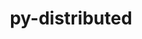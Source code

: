 ---
title: "py-distributed"
layout: cache
categories: [package, develop]
meta: {"compilers": ["none"], "num_specs": 38, "num_specs_by_stack": {"hep": 38, "root": 38}, "oss": ["ubuntu24.04"], "platforms": ["linux"], "stacks": ["hep", "root"], "targets": ["x86_64_v3"], "versions": ["2022.10.2", "2023.4.1", "2024.7.1"]}
spec_details: [{"compiler": "none", "hash": "2b3r5q7p72f7i4hehu5uzlz72eddfsyt", "os": "ubuntu24.04", "platform": "linux", "size": "-", "stacks": ["hep", "root"], "target": "x86_64_v3", "variants": ["build_system=python_pip"], "versions": ["2023.4.1"]}, {"compiler": "none", "hash": "2feuvgbuk4fqrqz2l7gwxycu4qagoxul", "os": "ubuntu24.04", "platform": "linux", "size": "-", "stacks": ["hep", "root"], "target": "x86_64_v3", "variants": ["build_system=python_pip"], "versions": ["2023.4.1"]}, {"compiler": "none", "hash": "2u6qimy7h3rwhgstud5onqeh5kvcyfnm", "os": "ubuntu24.04", "platform": "linux", "size": "-", "stacks": ["hep", "root"], "target": "x86_64_v3", "variants": ["build_system=python_pip"], "versions": ["2022.10.2"]}, {"compiler": "none", "hash": "4ki2crmylnmdbtb4um4hvenjoto6rgrb", "os": "ubuntu24.04", "platform": "linux", "size": "-", "stacks": ["hep", "root"], "target": "x86_64_v3", "variants": ["build_system=python_pip"], "versions": ["2024.7.1"]}, {"compiler": "none", "hash": "5xn5ud67rq6uollthnm73wvv6dhfirrn", "os": "ubuntu24.04", "platform": "linux", "size": "-", "stacks": ["hep", "root"], "target": "x86_64_v3", "variants": ["build_system=python_pip"], "versions": ["2023.4.1"]}, {"compiler": "none", "hash": "7uwxpmvpuo4c64ulklyujdpx3a2weivp", "os": "ubuntu24.04", "platform": "linux", "size": "-", "stacks": ["hep", "root"], "target": "x86_64_v3", "variants": ["build_system=python_pip"], "versions": ["2024.7.1"]}, {"compiler": "none", "hash": "axfm3xoyyxhijjxaadg5xa6vwnatcmwd", "os": "ubuntu24.04", "platform": "linux", "size": "-", "stacks": ["hep", "root"], "target": "x86_64_v3", "variants": ["build_system=python_pip"], "versions": ["2022.10.2"]}, {"compiler": "none", "hash": "bllqubdnvt5hsszhngst4zqe6hucnxlp", "os": "ubuntu24.04", "platform": "linux", "size": "-", "stacks": ["hep", "root"], "target": "x86_64_v3", "variants": ["build_system=python_pip"], "versions": ["2023.4.1"]}, {"compiler": "none", "hash": "bsk5istqygvze5beg55uqbqzhs5a3lbz", "os": "ubuntu24.04", "platform": "linux", "size": "-", "stacks": ["hep", "root"], "target": "x86_64_v3", "variants": ["build_system=python_pip"], "versions": ["2024.7.1"]}, {"compiler": "none", "hash": "bxg756mcqgwq7m2hh3dwlspfz53ucdlx", "os": "ubuntu24.04", "platform": "linux", "size": "-", "stacks": ["hep", "root"], "target": "x86_64_v3", "variants": ["build_system=python_pip"], "versions": ["2022.10.2"]}, {"compiler": "none", "hash": "ckxwilzsfr5koy33jb6cjt7dtiyzxdrk", "os": "ubuntu24.04", "platform": "linux", "size": "-", "stacks": ["hep", "root"], "target": "x86_64_v3", "variants": ["build_system=python_pip"], "versions": ["2023.4.1"]}, {"compiler": "none", "hash": "coydtiq4qdty6p2iebsymczutc44pkum", "os": "ubuntu24.04", "platform": "linux", "size": "-", "stacks": ["hep", "root"], "target": "x86_64_v3", "variants": ["build_system=python_pip"], "versions": ["2023.4.1"]}, {"compiler": "none", "hash": "dyfyf4quh5mf2fpijcbefkqlu7blbixi", "os": "ubuntu24.04", "platform": "linux", "size": "-", "stacks": ["hep", "root"], "target": "x86_64_v3", "variants": ["build_system=python_pip"], "versions": ["2022.10.2"]}, {"compiler": "none", "hash": "elkuuqtntw7px7u47a3m7fcqe32k2gds", "os": "ubuntu24.04", "platform": "linux", "size": "-", "stacks": ["hep", "root"], "target": "x86_64_v3", "variants": ["build_system=python_pip"], "versions": ["2024.7.1"]}, {"compiler": "none", "hash": "et7u52c54l4r665ak6vsnsz4gfjaecaa", "os": "ubuntu24.04", "platform": "linux", "size": "-", "stacks": ["hep", "root"], "target": "x86_64_v3", "variants": ["build_system=python_pip"], "versions": ["2023.4.1"]}, {"compiler": "none", "hash": "ex4mrkl26rkj4pob7q75f5vhqa4xkjtu", "os": "ubuntu24.04", "platform": "linux", "size": "-", "stacks": ["hep", "root"], "target": "x86_64_v3", "variants": ["build_system=python_pip"], "versions": ["2023.4.1"]}, {"compiler": "none", "hash": "gqhmwjjjqbol7velq53hqowvpo3yapac", "os": "ubuntu24.04", "platform": "linux", "size": "-", "stacks": ["hep", "root"], "target": "x86_64_v3", "variants": ["build_system=python_pip"], "versions": ["2022.10.2"]}, {"compiler": "none", "hash": "gv7drkb2huik5yrm4ilcz3acymb3hzzz", "os": "ubuntu24.04", "platform": "linux", "size": "-", "stacks": ["hep", "root"], "target": "x86_64_v3", "variants": ["build_system=python_pip"], "versions": ["2023.4.1"]}, {"compiler": "none", "hash": "hnodabhyrczwu3fxjnz4qoavgujzuqxp", "os": "ubuntu24.04", "platform": "linux", "size": "-", "stacks": ["hep", "root"], "target": "x86_64_v3", "variants": ["build_system=python_pip"], "versions": ["2022.10.2"]}, {"compiler": "none", "hash": "hzrtopclxwgrey464ceoxizmfyb67kdu", "os": "ubuntu24.04", "platform": "linux", "size": "-", "stacks": ["hep", "root"], "target": "x86_64_v3", "variants": ["build_system=python_pip"], "versions": ["2024.7.1"]}, {"compiler": "none", "hash": "jmtcp5j7qdfd2vs6kkxeh7mui2enf67v", "os": "ubuntu24.04", "platform": "linux", "size": "-", "stacks": ["hep", "root"], "target": "x86_64_v3", "variants": ["build_system=python_pip"], "versions": ["2023.4.1"]}, {"compiler": "none", "hash": "kgk33wsdbjrkroiio6s4hltkbrf7utaj", "os": "ubuntu24.04", "platform": "linux", "size": "-", "stacks": ["hep", "root"], "target": "x86_64_v3", "variants": ["build_system=python_pip"], "versions": ["2023.4.1"]}, {"compiler": "none", "hash": "mnzlgmoykbka2oqypdjd7jfg2ie4ntb6", "os": "ubuntu24.04", "platform": "linux", "size": "-", "stacks": ["hep", "root"], "target": "x86_64_v3", "variants": ["build_system=python_pip"], "versions": ["2024.7.1"]}, {"compiler": "none", "hash": "nx2avev5lyaiwrdmrwlvolrbv4qgqsn7", "os": "ubuntu24.04", "platform": "linux", "size": "-", "stacks": ["hep", "root"], "target": "x86_64_v3", "variants": ["build_system=python_pip"], "versions": ["2022.10.2"]}, {"compiler": "none", "hash": "rexhtdf4wfdvbjzezir6vboj6fyalopt", "os": "ubuntu24.04", "platform": "linux", "size": "-", "stacks": ["hep", "root"], "target": "x86_64_v3", "variants": ["build_system=python_pip"], "versions": ["2024.7.1"]}, {"compiler": "none", "hash": "rjwtlk2frfmm32erbdqbpmt7jqvmg4tr", "os": "ubuntu24.04", "platform": "linux", "size": "-", "stacks": ["hep", "root"], "target": "x86_64_v3", "variants": ["build_system=python_pip"], "versions": ["2023.4.1"]}, {"compiler": "none", "hash": "rpluoigtfnhrwglcmnb6vgvbsigl2ler", "os": "ubuntu24.04", "platform": "linux", "size": "-", "stacks": ["hep", "root"], "target": "x86_64_v3", "variants": ["build_system=python_pip"], "versions": ["2023.4.1"]}, {"compiler": "none", "hash": "rrt4j7rm7udax4ud7gbbukd6eehv7az2", "os": "ubuntu24.04", "platform": "linux", "size": "-", "stacks": ["hep", "root"], "target": "x86_64_v3", "variants": ["build_system=python_pip"], "versions": ["2024.7.1"]}, {"compiler": "none", "hash": "rsc7r2odbootqv4eor74nsdkfr7jorth", "os": "ubuntu24.04", "platform": "linux", "size": "-", "stacks": ["hep", "root"], "target": "x86_64_v3", "variants": ["build_system=python_pip"], "versions": ["2023.4.1"]}, {"compiler": "none", "hash": "rtuncvh33nxiuuu7xmvqnlcwsmnwx2af", "os": "ubuntu24.04", "platform": "linux", "size": "-", "stacks": ["hep", "root"], "target": "x86_64_v3", "variants": ["build_system=python_pip"], "versions": ["2024.7.1"]}, {"compiler": "none", "hash": "s3ktigidd7kicewus43gsq44dy3xtgeg", "os": "ubuntu24.04", "platform": "linux", "size": "-", "stacks": ["hep", "root"], "target": "x86_64_v3", "variants": ["build_system=python_pip"], "versions": ["2023.4.1"]}, {"compiler": "none", "hash": "sx6742drzmk5b7sfed25sx6lfhn54knq", "os": "ubuntu24.04", "platform": "linux", "size": "-", "stacks": ["hep", "root"], "target": "x86_64_v3", "variants": ["build_system=python_pip"], "versions": ["2023.4.1"]}, {"compiler": "none", "hash": "tvvtthi7to3xq6ox5ajmvt27j5wbrajd", "os": "ubuntu24.04", "platform": "linux", "size": "-", "stacks": ["hep", "root"], "target": "x86_64_v3", "variants": ["build_system=python_pip"], "versions": ["2023.4.1"]}, {"compiler": "none", "hash": "ulsli2amysl5st3o2s5kjvvu6meo53lw", "os": "ubuntu24.04", "platform": "linux", "size": "-", "stacks": ["hep", "root"], "target": "x86_64_v3", "variants": ["build_system=python_pip"], "versions": ["2023.4.1"]}, {"compiler": "none", "hash": "vu4eatdp7nihp4cntcyfkql7i2daufpz", "os": "ubuntu24.04", "platform": "linux", "size": "-", "stacks": ["hep", "root"], "target": "x86_64_v3", "variants": ["build_system=python_pip"], "versions": ["2022.10.2"]}, {"compiler": "none", "hash": "wypal73wjxwmulsusl7r3djjy3h4h66a", "os": "ubuntu24.04", "platform": "linux", "size": "-", "stacks": ["hep", "root"], "target": "x86_64_v3", "variants": ["build_system=python_pip"], "versions": ["2024.7.1"]}, {"compiler": "none", "hash": "xe4f2daqo2jfjuchqtj2h5tiws2r44vw", "os": "ubuntu24.04", "platform": "linux", "size": "-", "stacks": ["hep", "root"], "target": "x86_64_v3", "variants": ["build_system=python_pip"], "versions": ["2023.4.1"]}, {"compiler": "none", "hash": "y2jke2l5dn2pkpjrdj2yt2ucnzp5n2s6", "os": "ubuntu24.04", "platform": "linux", "size": "-", "stacks": ["hep", "root"], "target": "x86_64_v3", "variants": ["build_system=python_pip"], "versions": ["2024.7.1"]}]
---